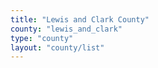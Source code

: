 ```yaml
---
title: "Lewis and Clark County"
county: "lewis_and_clark"
type: "county"
layout: "county/list"
---
```

